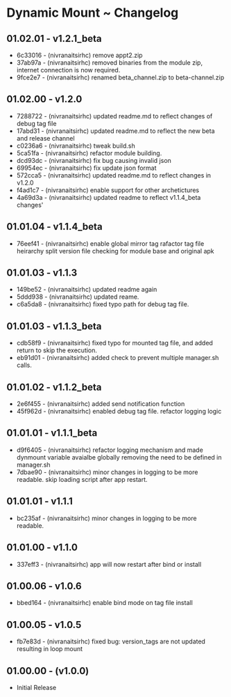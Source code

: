 # Dynamic Mount ~ Changelog
## 01.02.01 - v1.2.1_beta 
- 6c33016 - (nivranaitsirhc) remove appt2.zip
- 37ab97a - (nivranaitsirhc) removed binaries from the module zip, internet connection is now required.
- 9fce2e7 - (nivranaitsirhc) renamed beta_channel.zip to beta-channel.zip
## 01.02.00 - v1.2.0 
- 7288722 - (nivranaitsirhc) updated readme.md to reflect changes of debug tag file
- 17abd31 - (nivranaitsirhc) updated readme.md to reflect the new beta and release channel
- c0236a6 - (nivranaitsirhc) tweak build.sh
- 5ca51fa - (nivranaitsirhc) refactor module building.
- dcd93dc - (nivranaitsirhc) fix bug causing invalid json
- 69954ec - (nivranaitsirhc) fix update json format
- 572cca5 - (nivranaitsirhc) updated readme.md to reflect changes in v1.2.0
- f4ad1c7 - (nivranaitsirhc) enable support for other archetictures
- 4a69d3a - (nivranaitsirhc) updated readme to reflect v1.1.4_beta changes'
## 01.01.04 - v1.1.4_beta 
- 76eef41 - (nivranaitsirhc) enable global mirror tag rafactor tag file heirarchy split version file checking for module base and original apk
## 01.01.03 - v1.1.3 
- 149be52 - (nivranaitsirhc) updated readme again
- 5ddd938 - (nivranaitsirhc) updated reame.
- c6a5da8 - (nivranaitsirhc) fixed typo path for debug tag file.
## 01.01.03 - v1.1.3_beta 
- cdb58f9 - (nivranaitsirhc) fixed typo for mounted tag file, and added return to skip the execution.
- eb91d01 - (nivranaitsirhc) added check to prevent multiple manager.sh calls.
## 01.01.02 - v1.1.2_beta 
- 2e6f455 - (nivranaitsirhc) added send notification function
- 45f962d - (nivranaitsirhc) enabled debug tag file. refactor logging logic
## 01.01.01 - v1.1.1_beta 
- d9f6405 - (nivranaitsirhc) refactor logging mechanism and made dynmount variable avaialbe globally removing the need to be defined in manager.sh
- 7dbae90 - (nivranaitsirhc) minor changes in logging to be more readable. skip loading script after app restart.
## 01.01.01 - v1.1.1 
- bc235af - (nivranaitsirhc) minor changes in logging to be more readable.
## 01.01.00 - v1.1.0 
- 337eff3 - (nivranaitsirhc) app will now restart after bind or install
## 01.00.06 - v1.0.6 
- bbed164 - (nivranaitsirhc) enable bind mode on tag file install
## 01.00.05 - v1.0.5 
- fb7e83d - (nivranaitsirhc) fixed bug: version_tags are not updated resulting in loop mount
## 01.00.00 - (v1.0.0)
- Initial Release
